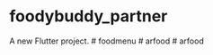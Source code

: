 # foodybuddy_partner

A new Flutter project.
#   f o o d m e n u  
 #   a r f o o d  
 #   a r f o o d  
 
